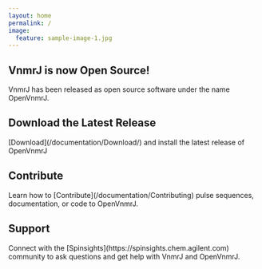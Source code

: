 ```yaml
---
layout: home
permalink: /
image:
  feature: sample-image-1.jpg
---
```


<div class="tiles">

<div class="tile">
  <h2 class="post-title">VnmrJ is now Open Source!</h2>
  <p class="post-excerpt">VnmrJ has been released as open source software under the name OpenVnmrJ.</p>
</div><!-- /.tile -->

<div class="tile">
  <h2 class="post-title">Download the Latest Release</h2>
  <p class="post-excerpt">[Download](/documentation/Download/) and install the latest release of OpenVnmrJ</p>
</div><!-- /.tile -->

<div class="tile">
  <h2 class="post-title">Contribute</h2>
  <p class="post-excerpt">Learn how to [Contribute](/documentation/Contributing) pulse sequences, documentation, or code to OpenVnmrJ.</p>
</div><!-- /.tile -->

<div class="tile">
  <h2 class="post-title">Support</h2>
Connect with the [Spinsights](https://spinsights.chem.agilent.com) community to ask questions and get help with VnmrJ and OpenVnmrJ.
</div><!-- /.tile -->

</div><!-- /.tiles -->
